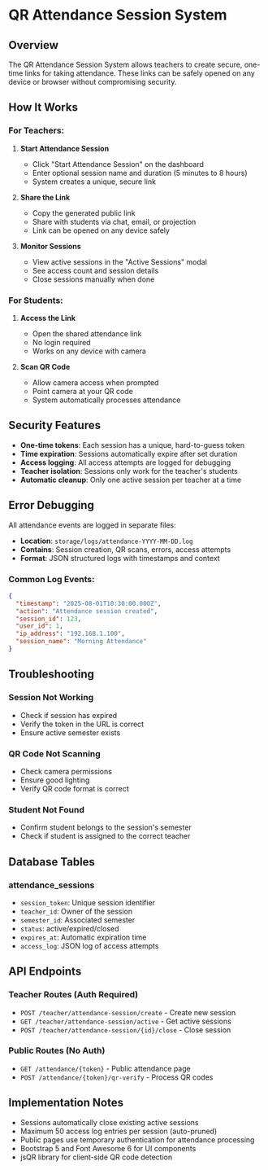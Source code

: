# QR Attendance Session System

## Overview
The QR Attendance Session System allows teachers to create secure, one-time links for taking attendance. These links can be safely opened on any device or browser without compromising security.

## How It Works

### For Teachers:

1. **Start Attendance Session**
   - Click "Start Attendance Session" on the dashboard
   - Enter optional session name and duration (5 minutes to 8 hours)
   - System creates a unique, secure link

2. **Share the Link**
   - Copy the generated public link
   - Share with students via chat, email, or projection
   - Link can be opened on any device safely

3. **Monitor Sessions**
   - View active sessions in the "Active Sessions" modal
   - See access count and session details
   - Close sessions manually when done

### For Students:

1. **Access the Link**
   - Open the shared attendance link
   - No login required
   - Works on any device with camera

2. **Scan QR Code**
   - Allow camera access when prompted
   - Point camera at your QR code
   - System automatically processes attendance

## Security Features

- **One-time tokens**: Each session has a unique, hard-to-guess token
- **Time expiration**: Sessions automatically expire after set duration
- **Access logging**: All access attempts are logged for debugging
- **Teacher isolation**: Sessions only work for the teacher's students
- **Automatic cleanup**: Only one active session per teacher at a time

## Error Debugging

All attendance events are logged in separate files:

- **Location**: `storage/logs/attendance-YYYY-MM-DD.log`
- **Contains**: Session creation, QR scans, errors, access attempts
- **Format**: JSON structured logs with timestamps and context

### Common Log Events:

```json
{
  "timestamp": "2025-08-01T10:30:00.000Z",
  "action": "Attendance session created",
  "session_id": 123,
  "user_id": 1,
  "ip_address": "192.168.1.100",
  "session_name": "Morning Attendance"
}
```

## Troubleshooting

### Session Not Working
- Check if session has expired
- Verify the token in the URL is correct
- Ensure active semester exists

### QR Code Not Scanning
- Check camera permissions
- Ensure good lighting
- Verify QR code format is correct

### Student Not Found
- Confirm student belongs to the session's semester
- Check if student is assigned to the correct teacher

## Database Tables

### attendance_sessions
- `session_token`: Unique session identifier
- `teacher_id`: Owner of the session
- `semester_id`: Associated semester
- `status`: active/expired/closed
- `expires_at`: Automatic expiration time
- `access_log`: JSON log of access attempts

## API Endpoints

### Teacher Routes (Auth Required)
- `POST /teacher/attendance-session/create` - Create new session
- `GET /teacher/attendance-session/active` - Get active sessions
- `POST /teacher/attendance-session/{id}/close` - Close session

### Public Routes (No Auth)
- `GET /attendance/{token}` - Public attendance page
- `POST /attendance/{token}/qr-verify` - Process QR codes

## Implementation Notes

- Sessions automatically close existing active sessions
- Maximum 50 access log entries per session (auto-pruned)
- Public pages use temporary authentication for attendance processing
- Bootstrap 5 and Font Awesome 6 for UI components
- jsQR library for client-side QR code detection
